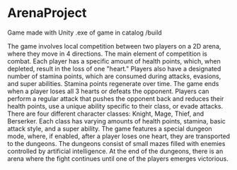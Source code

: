 # ArenaProject
Game made with Unity
.exe of game in catalog /build

The game involves local competition between two players on a 2D arena, where they move in 4 directions. The main element of competition is combat. 
Each player has a specific amount of health points, which, when depleted, result in the loss of one "heart." Players also have a designated number 
of stamina points, which are consumed during attacks, evasions, and super abilities. Stamina points regenerate over time. The game ends when a player 
loses all 3 hearts or defeats the opponent. Players can perform a regular attack that pushes the opponent back and reduces their health points, use a 
unique ability specific to their class, or evade attacks. There are four different character classes: Knight, Mage, Thief, and Berserker. Each class 
has varying amounts of health points, stamina, basic attack style, and a super ability. The game features a special dungeon mode, where, if enabled, 
after a player loses one heart, they are transported to the dungeons. The dungeons consist of small mazes filled with enemies controlled by artificial 
intelligence. At the end of the dungeons, there is an arena where the fight continues until one of the players emerges victorious.
